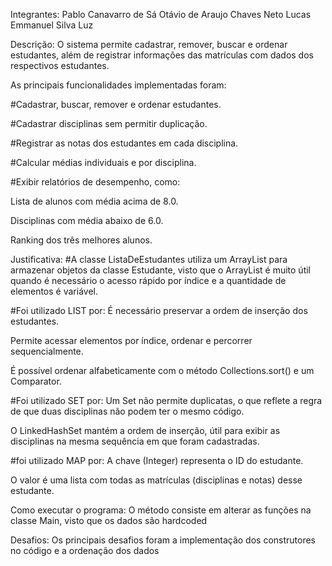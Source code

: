 Integrantes:
Pablo Canavarro de Sá
Otávio de Araujo Chaves Neto
Lucas Emmanuel Silva Luz

Descrição:
O sistema permite cadastrar, remover, buscar e ordenar estudantes, além de registrar informações das matrículas com dados dos respectivos estudantes.

As principais funcionalidades implementadas foram:

#Cadastrar, buscar, remover e ordenar estudantes.

#Cadastrar disciplinas sem permitir duplicação.

#Registrar as notas dos estudantes em cada disciplina.

#Calcular médias individuais e por disciplina.

#Exibir relatórios de desempenho, como:

  Lista de alunos com média acima de 8.0.

  Disciplinas com média abaixo de 6.0.

  Ranking dos três melhores alunos.

Justificativa:
#A classe ListaDeEstudantes utiliza um ArrayList para armazenar objetos da classe Estudante, visto que o ArrayList é muito útil quando é necessário o acesso rápido por índice e a quantidade de elementos é variável.

#Foi utilizado LIST por:
   É necessário preservar a ordem de inserção dos estudantes.

   Permite acessar elementos por índice, ordenar e percorrer sequencialmente.

   É possível ordenar alfabeticamente com o método Collections.sort() e um Comparator.

#Foi utilizado SET por:
   Um Set não permite duplicatas, o que reflete a regra de que duas disciplinas não podem ter o mesmo código.

   O LinkedHashSet mantém a ordem de inserção, útil para exibir as disciplinas na mesma sequência em que foram cadastradas.

#foi utilizado MAP por:
  A chave (Integer) representa o ID do estudante.

  O valor é uma lista com todas as matrículas (disciplinas e notas) desse estudante.

Como executar o programa:
O método consiste em alterar as funções na classe Main, visto que os dados são hardcoded

Desafios:
Os principais desafios foram a implementação dos construtores no código e a ordenação dos dados
